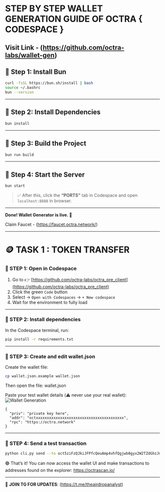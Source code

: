 # STEP BY STEP WALLET GENERATION GUIDE OF OCTRA { CODESPACE }

Visit Link - (https://github.com/octra-labs/wallet-gen)
---

## 🔹 Step 1: Install Bun

```bash
curl -fsSL https://bun.sh/install | bash
source ~/.bashrc
bun --version
````

---

## 🔹 Step 2: Install Dependencies

```bash
bun install
```

---

## 🔹 Step 3: Build the Project

```bash
bun run build
```

---

## 🔹 Step 4: Start the Server

```bash
bun start
```

> ✅ After this, click the **“PORTS”** tab in Codespace and open `localhost:8888` in browser.

---

**Done! Wallet Generator is live. 🔐**

Claim Faucet - (https://faucet.octra.network/)

---
# 🪙 TASK 1 : TOKEN TRANSFER

### 🔹 STEP 1: Open in Codespace

1. Go to 👉 [https://github.com/octra-labs/octra_pre_client](https://github.com/octra-labs/octra_pre_client)
2. Click the green `Code` button  
3. Select → `Open with Codespaces` → `+ New codespace`
4. Wait for the environment to fully load

---

### 🔹 STEP 2: Install dependencies

In the Codespace terminal, run:

```bash
pip install -r requirements.txt
````

---

### 🔹 STEP 3: Create and edit wallet.json

Create the wallet file:

```bash
cp wallet.json.example wallet.json
```

Then open the file: wallet.json

Paste your test wallet details (⚠️ never use your real wallet):
![Wallet Generation](IMG_20250630_110429.png)


```
{
  "priv": "private key here",
  "addr": "octxxxxxxxxxxxxxxxxxxxxxxxxxxxxxxxxxxxxxxxx",
  "rpc": "https://octra.network"
}
```

---

### 🔹 STEP 4: Send a test transaction

```bash
python cli.py send --to oct5ziFzQJkiJFPfcQeuAmp4vhfQgjwb8gyx2W2TZdGhzJm --amount 0.01
```

🟢 That’s it! You can now access the wallet UI and make transactions to addresses found on the explorer: https://octrascan.io/

---

📢 **JOIN TG FOR UPDATES**: (https://t.me/theairdropanalyst)
